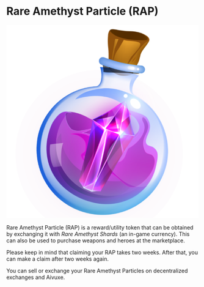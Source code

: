 # Rare Amethyst Particle (RAP)

![](../../.gitbook/assets/rap-particle11111.png)

Rare Amethyst Particle (RAP) is a reward/utility token that can be obtained by exchanging it with _Rare Amethyst Shards_ (an in-game currency). This can also be used to purchase weapons and heroes at the marketplace.

Please keep in mind that claiming your RAP takes two weeks. After that, you can make a claim after two weeks again.

You can sell or exchange your Rare Amethyst Particles on decentralized exchanges and Aivuxe.
